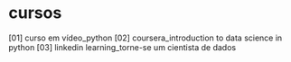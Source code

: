 # cursos

[01] curso em vídeo_python 
[02] coursera_introduction to data science in python 
[03] linkedin learning_torne-se um cientista de dados
